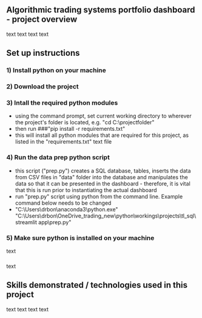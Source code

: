 ## Algorithmic trading systems portfolio dashboard - project overview
text
text
text
text

## Set up instructions
### 1) Install python on your machine
### 2) Download the project
### 3) Intall the required python modules
- using the command prompt, set current working directory to wherever the project's folder is located, e.g. "cd C:\projectfolder"
- then run ###"pip install -r requirements.txt"
- this will install all python modules that are required for this project, as listed in the "requirements.txt" text file
### 4) Run the data prep python script
- this script ("prep.py") creates a SQL database, tables, inserts the data from CSV files in "data" folder into the database and manipulates the data so that it can be presented in the dashboard - therefore, it is vital that this is run prior to instantiating the actual dashboard
- run "prep.py" script using python from the command line. Example command below needs to be changed  
- "C:\Users\drbon\anaconda3\python.exe" "C:\Users\drbon\OneDrive\_trading_new\python\workings\projects\tl_sql\streamlit app\prep.py"
### 5) Make sure python is installed on your machine
text
###
text

## Skills demonstrated / technologies used in this project
text
text
text
text
